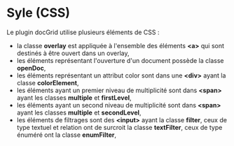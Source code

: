 # Syle (CSS)

Le plugin docGrid utilise plusieurs éléments de CSS :

* la classe **overlay** est appliquée à l'ensemble des éléments **&lt;a&gt;** qui sont destinés à être ouvert dans un overlay,
* les éléments représentant l'ouverture d'un document possède la classe **openDoc**,
* les éléments représentant un attribut color sont dans une **&lt;div&gt;** ayant la classe **colorElement**,
* les éléments ayant un premier niveau de multiplicité sont dans **&lt;span&gt;** ayant les classes **multiple** et **firstLevel**,
* les éléments ayant un second niveau de multiplicité sont dans **&lt;span&gt;** ayant les classes **multiple** et **secondLevel**,
* les éléments de filtrages sont des **&lt;input&gt;** ayant la classe **filter**, ceux de type textuel et relation ont de surcroit la classe **textFilter**, ceux de type énuméré ont la classe **enumFilter**,

